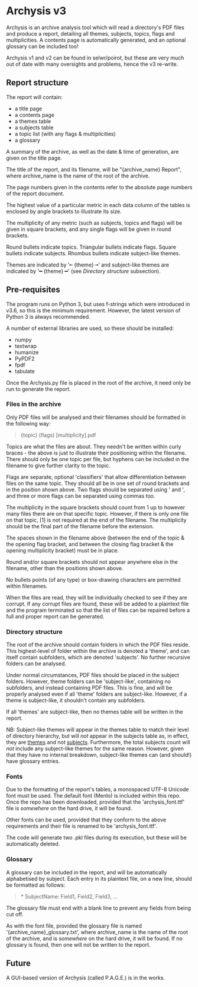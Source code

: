 # Archysis v3

Archysis is an archive analysis tool which will read a directory's PDF files and produce a report, detailing all themes, subjects, topics, flags and multiplicities. A contents page is automatically generated, and an optional glossary can be included too!

Archysis v1 and v2 can be found in selwr/poirot, but these are very much out of date with many oversights and problems, hence the v3 re-write.



## Report structure
The report will contain:
* a title page
* a contents page
* a themes table
* a subjects table
* a topic list (with any flags & multiplicities)
* a glossary

A summary of the archive, as well as the date & time of generation, are given on the title page.

The title of the report, and its filename, will be "{archive_name} Report", where archive_name is the name of the root of the archive.

The page numbers given in the contents refer to the absolute page numbers of the report document.

The highest value of a particular metric in each data column of the tables is enclosed by angle brackets to illustrate its size.

The multiplicity of any metric (such as subjects, topics and flags) will be given in square brackets, and any single flags will be given in round brackets.

Round bullets indicate topics. Triangular bullets indicate flags. Square bullets indicate subjects. Rhombus bullets indicate subject-like themes.

Themes are indicated by '╾ {theme} ╼' and subject-like themes are indicated by '━ {theme} ━' (see *Directory structure* subsection).



## Pre-requisites
The program runs on Python 3, but uses f-strings which were introduced in v3.6, so this is the minimum requirement. However, the latest version of Python 3 is always recommended.

A number of external libraries are used, so these should be installed:
* numpy
* textwrap
* humanize
* PyPDF2
* fpdf
* tabulate

Once the Archysis.py file is placed in the root of the archive, it need only be run to generate the report.


### Files in the archive
Only PDF files will be analysed and their filenames should be formatted in the following way:

> {topic} (flags) [multiplicity].pdf

Topics are what the files are about. They needn't be written within curly braces - the above is just to illustrate their positioning within the filename. There should only be one topic per file, but hyphens can be included in the filename to give further clarity to the topic.

Flags are separate, optional 'classifiers' that allow differentiation between files on the same topic. They should all be in one set of round brackets and in the position shown above. Two flags should be separated using ' and ', and three or more flags can be separated using commas too.

The multiplicity in the square brackets should count from 1 up to however many files there are on that specific topic. However, if there is only one file on that topic, [1] is not required at the end of the filename. The multiplicity should be the final part of the filename before the extension.

The spaces shown in the filename above (between the end of the topic & the opening flag bracket, and between the closing flag bracket & the opening multiplicity bracket) must be in place.

Round and/or square brackets should not appear anywhere else in the filename, other than the positions shown above.

No bullets points (of any type) or box-drawing characters are permitted within filenames.

When the files are read, they will be individually checked to see if they are corrupt. If any corrupt files are found, these will be added to a plaintext file and the program terminated so that the list of files can be repaired before a full and proper report can be generated.


### Directory structure
The root of the archive should contain folders in which the PDF files reside. This highest-level of folder within the archive is denoted a 'theme', and can itself contain subfolders, which are denoted 'subjects'. No further recursive folders can be analysed.

Under normal circumstances, PDF files should be placed in the subject folders. However, theme folders can be 'subject-like', containing no subfolders, and instead containing PDF files. This is fine, and will be properly analysed even if all 'theme' folders are subject-like. However, if a theme is subject-like, it shouldn't contain any subfolders.

If all 'themes' are subject-like, then no themes table will be written in the report.

NB: Subject-like themes will appear in the themes table to match their level of directory hierarchy, but will *not* appear in the subjects table as, in effect, they are <u>themes</u> and not <u>subjects</u>. Furthermore, the total subjects count will *not* include any subject-like themes for the same reason. However, given that they have no internal breakdown, subject-like themes can (and should!) have glossary entries.


### Fonts
Due to the formatting of the report's tables, a monospaced UTF-8 Unicode font must be used. The default font (Menlo) is included within this repo. Once the repo has been downloaded, provided that the 'archysis_font.ttf' file is _somewhere_ on the hard drive, it will be found.

Other fonts can be used, provided that they conform to the above requirements and their file is renamed to be 'archysis_font.ttf'.

The code will generate two .pkl files during its execution, but these will be automatically deleted.

### Glossary
A glossary can be included in the report, and will be automatically alphabetised by subject. Each entry in its plaintext file, on a new line, should be formatted as follows:

> \* SubjectName: Field1, Field2, Field3, ...

The glossary file must end with a blank line to prevent any fields from being cut off.

As with the font file, provided the glossary file is named '{archive_name}\_glossary.txt', where archive_name is the name of the root of the archive, and is _somewhere_ on the hard drive, it will be found. If no glossary is found, then one will not be written to the report.



## Future
A GUI-based version of Archysis (called P.A.G.E.) is in the works.